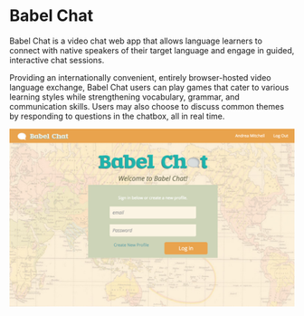 Babel Chat
========
Babel Chat is a video chat web app that allows language learners to connect with native speakers of their target language and engage in guided, interactive chat sessions.

Providing an internationally convenient, entirely browser-hosted video language exchange, Babel Chat users can play games that cater to various learning styles while strengthening vocabulary, grammar, and communication skills. Users may also choose to discuss common themes by responding to questions in the chatbox, all in real time.


![picture](https://github.com/amitch23/Babel_chat/blob/master/static/Babel_chat_index.png)
